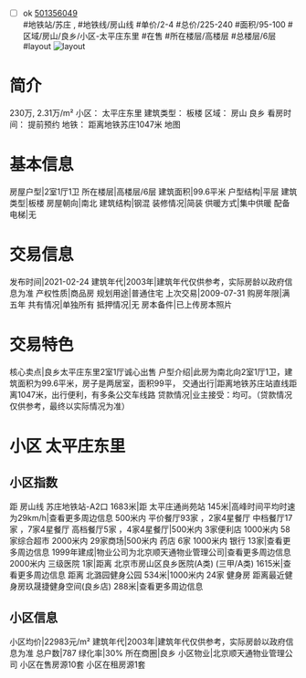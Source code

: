- [ ] ok [501356049](https://bj.5i5j.com/ershoufang/501356049.html)  
 #地铁站/苏庄 ,  #地铁线/房山线
#单价/2-4 #总价/225-240 #面积/95-100   #区域/房山/良乡/小区-太平庄东里 #在售 #所在楼层/高楼层 #总楼层/6层 #layout 
![layout](http://image2a.5i5j.com/bdir/layout/485976.jpg_P5.jpg) 
# 简介 
 230万,  2.31万/m² 
小区： 太平庄东里
建筑类型： 板楼
区域： 房山 良乡
看房时间： 提前预约
地铁： 距离地铁苏庄1047米 地图
# 基本信息 
 房屋户型|2室1厅1卫
所在楼层|高楼层/6层
建筑面积|99.6平米
户型结构|平层
建筑类型|板楼
房屋朝向|南北
建筑结构|钢混
装修情况|简装
供暖方式|集中供暖
配备电梯|无
# 交易信息 
 发布时间|2021-02-24
建筑年代|2003年|建筑年代仅供参考，实际房龄以政府信息为准
产权性质|商品房
规划用途|普通住宅
上次交易|2009-07-31
购房年限|满五年
共有情况|单独所有
抵押情况|无
房本备件|已上传房本照片
# 交易特色 
 核心卖点|良乡太平庄东里2室1厅诚心出售
户型介绍|此房为南北向2室1厅1卫，建筑面积为99.6平米，房子是两居室，面积99平，
交通出行|距离地铁苏庄站直线距离1047米，出行便利，有多条公交车线路
贷款情况|业主接受：均可。（贷款情况仅供参考，最终以实际情况为准）
# 小区 太平庄东里
## 小区指数 
 距 房山线 苏庄地铁站-A2口 1683米|距 太平庄通尚苑站 145米|高峰时间平均时速为29km/h|查看更多周边信息
500米内 平价餐厅93家 ，2家4星餐厅
中档餐厅17家 ，7家4星餐厅
高档餐厅5家 ，4家4星餐厅|500米内 3家便利店
1000米内 58家综合超市
2000米内 29家商场|500米内 药店 6家
1000米内 银行 13家|查看更多周边信息
1999年建成|物业公司为北京顺天通物业管理公司|查看更多周边信息
2000米内 三级医院 1家|距离 北京市房山区良乡医院(A类) (三甲/A类) 1615米|查看更多周边信息
距离 北潞园健身公园 534米|1000米内 24家 健身房
距离最近健身房玖晟捷健身空间(良乡店) 288米|查看更多周边信息
## 小区信息 
 小区均价|22983元/m²
建筑年代|2003年|建筑年代仅供参考，实际房龄以政府信息为准
总户数|787
绿化率|30%
所在商圈|良乡
小区物业|北京顺天通物业管理公司
小区在售房源10套
小区在租房源1套
